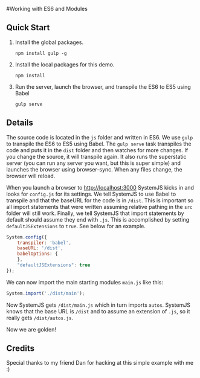 #Working with ES6 and Modules

## Quick Start

1. Install the global packages.

	`npm install gulp -g`

2. Install the local packages for this demo.

	`npm install`

3. Run the server, launch the browser, and transpile the ES6 to ES5 using Babel

	`gulp serve`

## Details

The source code is located in the `js` folder and written in ES6. We use `gulp` to transpile the ES6 to ES5 using Babel. The `gulp serve` task transpiles the code and puts it in the `dist` folder and then watches for more changes. If you change the source, it will transpile again. It also runs the superstatic server (you can run any server you want, but this is super simple) and launches the browser using browser-sync. When any files change, the browser will reload.

When you launch a browser to [http://localhost:3000](http://localhost:3000) SystemJS kicks in and looks for `config.js` for its settings. We tell SystemJS to use Babel to transpile and that the baseURL for the code is in `/dist`. This is important so all import statements that were written assuming relative pathing in the `src` folder will still work. Finally, we tell SystemJS that import statements by default should assume they end with `.js`. This is accomplished by setting `defaultJSExtensions` to `true`. See below for an example.

```javascript
System.config({
    transpiler: 'babel',
    baseURL: '/dist',
    babelOptions: {
    },
    "defaultJSExtensions": true
});
```

We can now import the main starting modules `main.js` like this:

```javascript
System.import('./dist/main');
```

Now SystemJS gets `/dist/main.js` which in turn imports `autos`. SystemJS knows that the base URL is `/dist` and to assume an extension of `.js`, so it really gets `/dist/autos.js`.

Now we are golden!

## Credits

Special thanks to my friend Dan for hacking at this simple example with me :)